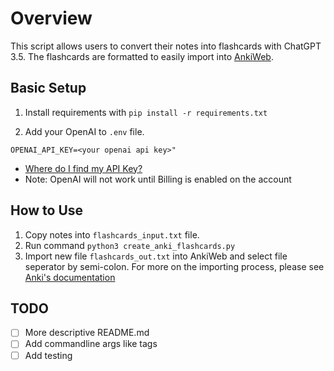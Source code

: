 
# Overview 
This script allows users to convert their notes into flashcards with ChatGPT 3.5. The flashcards are formatted to easily import into [AnkiWeb](https://ankiweb.net). 


## Basic Setup

1. Install requirements with `pip install -r requirements.txt`


2. Add your OpenAI to `.env` file.

```
OPENAI_API_KEY=<your openai api key>"
```
- [Where do I find my API Key?](https://help.openai.com/en/articles/4936850-where-do-i-find-my-api-key)
- Note: OpenAI will not work until Billing is enabled on the account

## How to Use

1. Copy notes into `flashcards_input.txt` file. 
2. Run command `python3 create_anki_flashcards.py`
3. Import new file `flashcards_out.txt` into AnkiWeb and select file seperator by semi-colon. For more on the importing process, please see [Anki's documentation](https://docs.ankiweb.net/importing/text-files.html)

## TODO 
- [ ] More descriptive README.md
- [ ] Add commandline args like tags
- [ ] Add testing